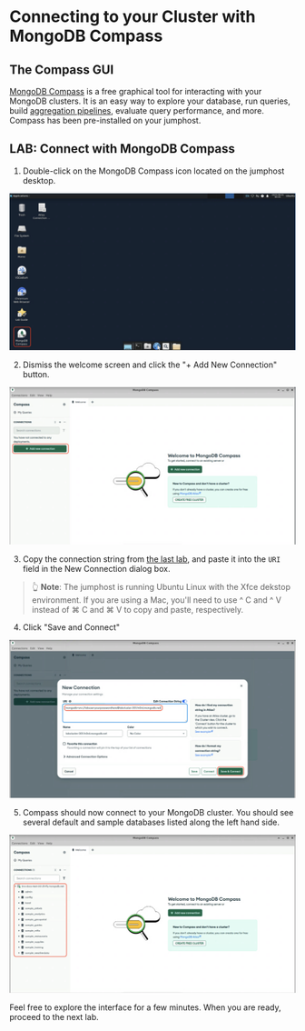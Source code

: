 # Connecting to your Cluster with MongoDB Compass

## The Compass GUI
[MongoDB Compass](https://www.mongodb.com/try/download/compass) is a free
graphical tool for interacting with your MongoDB clusters. It is an easy way
to explore your database, run queries, build
[aggregation pipelines](https://www.mongodb.com/docs/manual/core/aggregation-pipeline/),
evaluate query performance, and more. Compass has been pre-installed on your
jumphost.

## LAB: Connect with MongoDB Compass
1. Double-click on the MongoDB Compass icon located on the jumphost desktop.

![Image of the Compass icon on the desktop](images/compass-icon.png)

2. Dismiss the welcome screen and click the "+ Add New Connection" button.

![Image of the Compass GUI with the add connection button outlined](images/compass-add-connection.png)

3. Copy the connection string from [the last lab](/lab1/lab1-1?id=lab-finding-your-connection-string), 
and paste it into the `URI` field in the New Connection dialog box.
> 👆 **Note**: The jumphost is running Ubuntu Linux with the Xfce dekstop
> environment. If you are using a Mac, you'll need to use ^&nbsp;C and
> ^&nbsp;V instead of ⌘&nbsp;C and ⌘&nbsp;V to copy and paste, respectively.
4. Click "Save and Connect"

![Image of the New Connection dialog box](images/compass-enter-connection-string.png)

5. Compass should now connect to your MongoDB cluster. You should see several
default and sample databases listed along the left hand side.

![Image of the Compass GUI connected to the lab cluster](images/compass-connected.png)

Feel free to explore the interface for a few minutes. When you are ready,
proceed to the next lab.